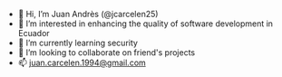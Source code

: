 - 👋 Hi, I’m Juan Andrès (@jcarcelen25)
- 👀 I’m interested in enhancing the quality of software development in Ecuador
- 🌱 I’m currently learning security
- 💞️ I’m looking to collaborate on friend's projects
- 📫 juan.carcelen.1994@gmail.com
